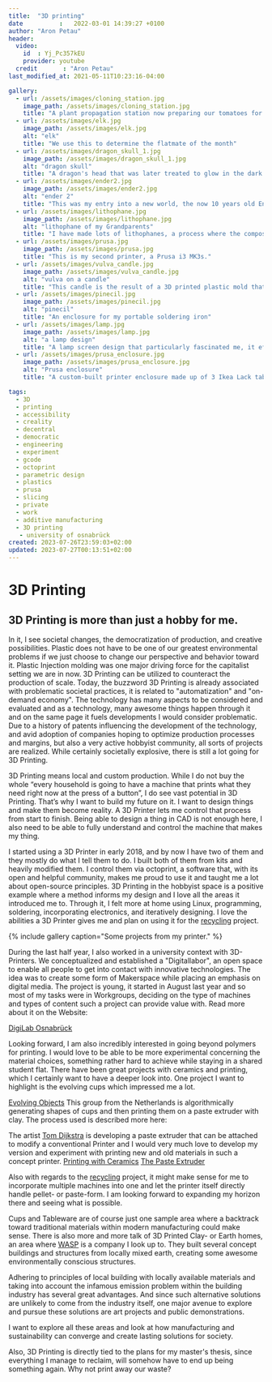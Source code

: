 ```yaml
---
title:  "3D printing"
date          :   2022-03-01 14:39:27 +0100
author: "Aron Petau"
header:
  video:
    id  : Yj_Pc357kEU
    provider: youtube
  credit       : "Aron Petau"
last_modified_at: 2021-05-11T10:23:16-04:00

gallery:
  - url: /assets/images/cloning_station.jpg
    image_path: /assets/images/cloning_station.jpg
    title: "A plant propagation station now preparing our tomatoes for summer"
  - url: /assets/images/elk.jpg
    image_path: /assets/images/elk.jpg
    alt: "elk"
    title: "We use this to determine the flatmate of the month"
  - url: /assets/images/dragon_skull_1.jpg
    image_path: /assets/images/dragon_skull_1.jpg
    alt: "dragon skull"
    title: "A dragon's head that was later treated to glow in the dark."
  - url: /assets/images/ender2.jpg
    image_path: /assets/images/ender2.jpg
    alt: "ender 2"
    title: "This was my entry into a new world, the now 10 years old Ender 2"
  - url: /assets/images/lithophane.jpg
    image_path: /assets/images/lithophane.jpg
    alt: "lithophane of my Grandparents"
    title: "I have made lots of lithophanes, a process where the composition and thickness of the material are used for creating an image."
  - url: /assets/images/prusa.jpg
    image_path: /assets/images/prusa.jpg
    title: "This is my second printer, a Prusa i3 MK3s."
  - url: /assets/images/vulva_candle.jpg
    image_path: /assets/images/vulva_candle.jpg
    alt: "vulva on a candle"
    title: "This candle is the result of a 3D printed plastic mold that I then poured wax into."
  - url: /assets/images/pinecil.jpg
    image_path: /assets/images/pinecil.jpg
    alt: "pinecil"
    title: "An enclosure for my portable soldering iron"
  - url: /assets/images/lamp.jpg
    image_path: /assets/images/lamp.jpg
    alt: "a lamp design"
    title: "A lamp screen design that particularly fascinated me, it effortlessly comes from a simple 2D spiral shape."
  - url: /assets/images/prusa_enclosure.jpg
    image_path: /assets/images/prusa_enclosure.jpg
    alt: "Prusa enclosure"
    title: "A custom-built printer enclosure made up of 3 Ikea Lack tables and around 3 kgs of plastic."

tags:
  - 3D 
  - printing
  - accessibility
  - creality
  - decentral
  - democratic
  - engineering
  - experiment 
  - gcode
  - octoprint
  - parametric design
  - plastics
  - prusa
  - slicing
  - private
  - work
  - additive manufacturing
  - 3D printing
   - university of osnabrück
created: 2023-07-26T23:59:03+02:00
updated: 2023-07-27T00:13:51+02:00
---
```


# 3D Printing
## 3D Printing is more than just a hobby for me.

In it, I see societal changes, the democratization of production, and creative possibilities. Plastic does not have to be one of our greatest environmental problems if we just choose to change our perspective and behavior toward it. 
Plastic Injection molding was one major driving force for the capitalist setting we are in now. 
3D Printing can be utilized to counteract the production of scale. 
Today, the buzzword 3D Printing is already associated with problematic societal practices, it is related to "automatization" and "on-demand economy". The technology has many aspects to be considered and evaluated and as a technology, many awesome things happen through it and on the same page it fuels developments I would consider problematic. Due to a history of patents influencing the development of the technology, and avid adoption of companies hoping to optimize production processes and margins, but also a very active hobbyist community, all sorts of projects are realized. While certainly societally explosive, there is still a lot going for 3D Printing. 

3D Printing means local and custom production. While I do not buy the whole “every household is going to have a machine that prints what they need right now at the press of a button”, I do see vast potential in 3D Printing.
That’s why I want to build my future on it. 
I want to design things and make them become reality. 
A 3D Printer lets me control that process from start to finish. Being able to design a thing in CAD is not enough here, I also need to be able to fully understand and control the machine that makes my thing. 

I started using a 3D Printer in early 2018, and by now I have two of them and they mostly do what I tell them to do.
I built both of them from kits and heavily modified them. I control them via octoprint, a software that, with its open and helpful community, makes me proud to use it and taught me a lot about open-source principles. 3D Printing in the hobbyist space is a positive example where a method informs my design and I love all the areas it introduced me to. 
Through it, I felt more at home using Linux, programming, soldering, incorporating electronics, and iteratively designing. 
I love the abilities a 3D Printer gives me and plan on using it for the [recycling](/plastic-recycling/) project.

{% include gallery caption="Some projects from my printer." %}

During the last half year, I also worked in a university context with 3D-Printers. 
We conceptualized and established a "Digitallabor", an open space to enable all people to get into contact with innovative technologies. The idea was to create some form of Makerspace while placing an emphasis on digital media.
The project is young, it started in August last year and so most of my tasks were in Workgroups, deciding on the type of machines and types of content such a project can provide value with.
Read more about it on the Website:

[DigiLab Osnabrück](https://digitale-lehre.virtuos.uni-osnabrueck.de/uos-digilab/)

Looking forward, I am also incredibly interested in going beyond polymers for printing. I would love to be able to be more experimental concerning the material choices, something rather hard to achieve while staying in a shared student flat. There have been great projects with ceramics and printing, which I certainly want to have a deeper look into. One project I want to highlight is the evolving cups which impressed me a lot. 

[Evolving Objects](https://evolving-objects.nl)
This group from the Netherlands is algorithmically generating shapes of cups and then printing them on a paste extruder with clay.
The process used is described more here: 


The artist [Tom Dijkstra](http://tomdijkstra.info) is developing a paste extruder that can be attached to modify a conventional Printer and I would very much love to develop my version and experiment with printing new and old materials in such a concept printer. 
[Printing with Ceramics](https://wikifactory.com/+Ceramic3DPrinting/forum/thread/NDQyNDc0)
[The Paste Extruder](http://tomdijkstra.info/dirtmod/index.php)

Also with regards to the [recycling](/plastic-recycling/) project, it might make sense for me to incorporate multiple machines into one and let the printer itself directly handle pellet- or paste-form. I am looking forward to expanding my horizon there and seeing what is possible. 

Cups and Tableware are of course just one sample area where a backtrack toward traditional materials within modern manufacturing could make sense. There is also more and more talk of 3D Printed Clay- or Earth homes, an area where [WASP](https://www.3dwasp.com/en/3d-printing-architecture/) is a company I look up to. 
They built several concept buildings and structures from locally mixed earth, creating some awesome environmentally conscious structures.

Adhering to principles of local building with locally available materials and taking into account the infamous emission problem within the building industry has several great advantages.
And since such alternative solutions are unlikely to come from the industry itself, one major avenue to explore and pursue these solutions are art projects and public demonstrations. 

I want to explore all these areas and look at how manufacturing and sustainability can converge and create lasting solutions for society. 

Also, 3D Printing is directly tied to the plans for my master's thesis, since everything I manage to reclaim, will somehow have to end up being something again. Why not print away our waste?



